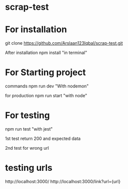 # scrap-test
# For installation
git clone https://github.com/Arslaan123Iqbal/scrap-test.git

After installation
npm install    "in terminal"
# For Starting project 

commands npm run dev  "With nodemon"

for production  npm run start  "with node"

# For testing
npm run test "with jest"
 
1st test return 200 and expected data

2nd test for wrong url

# testing urls

http://localhost:3000/ 
http://localhost:3000/link?url={url}